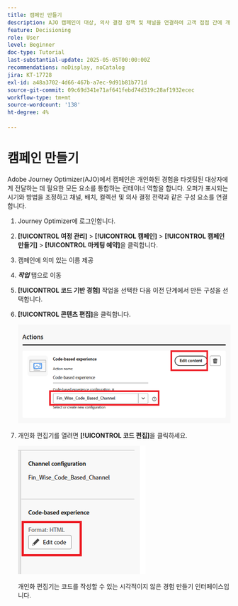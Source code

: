 ```yaml
---
title: 캠페인 만들기
description: AJO 캠페인이 대상, 의사 결정 정책 및 채널을 연결하여 고객 접점 간에 개인화된 오퍼를 적시에 전달하는 방법을 알아봅니다.
feature: Decisioning
role: User
level: Beginner
doc-type: Tutorial
last-substantial-update: 2025-05-05T00:00:00Z
recommendations: noDisplay, noCatalog
jira: KT-17728
exl-id: a48a3702-4d66-467b-a7ec-9d91b81b771d
source-git-commit: 09c69d341e71af641febd74d319c28af1932ecec
workflow-type: tm+mt
source-wordcount: '138'
ht-degree: 4%

---
```


# 캠페인 만들기

Adobe Journey Optimizer(AJO)에서 캠페인은 개인화된 경험을 타겟팅된 대상자에게 전달하는 데 필요한 모든 요소를 통합하는 컨테이너 역할을 합니다. 오퍼가 표시되는 시기와 방법을 조정하고 채널, 배치, 컬렉션 및 의사 결정 전략과 같은 구성 요소를 연결합니다.

1. Journey Optimizer에 로그인합니다.
1. **[!UICONTROL 여정 관리]** > **[!UICONTROL 캠페인]** > **[!UICONTROL 캠페인 만들기]** > **[!UICONTROL 마케팅 예약]**&#x200B;을 클릭합니다.
1. 캠페인에 의미 있는 이름 제공
1. _**작업**_ 탭으로 이동
1. **[!UICONTROL 코드 기반 경험]** 작업을 선택한 다음 이전 단계에서 만든 구성을 선택합니다.
1. **[!UICONTROL 콘텐츠 편집]**&#x200B;을 클릭합니다.

   ![create-campaign](assets/create-campaign.png)

1. 개인화 편집기를 열려면 **[!UICONTROL 코드 편집]**&#x200B;을 클릭하세요.

   ![edit-cbe_html](assets/edit_code_based_exp_html.png)

   개인화 편집기는 코드를 작성할 수 있는 시각적이지 않은 경험 만들기 인터페이스입니다.
